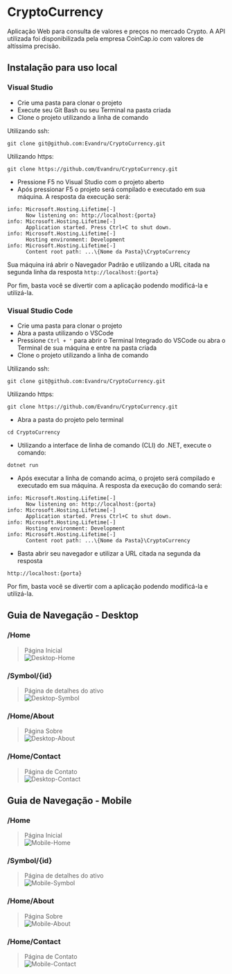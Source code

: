 # CryptoCurrency
Aplicação Web para consulta de valores e preços no mercado Crypto. A API utilizada foi disponibilizada pela empresa CoinCap.io com valores de altíssima precisão.

## Instalação para uso local

### Visual Studio

- Crie uma pasta para clonar o projeto
- Execute seu Git Bash ou seu Terminal na pasta criada
- Clone o projeto utilizando a linha de comando 

Utilizando ssh:
```
git clone git@github.com:Evandru/CryptoCurrency.git
```

Utilizando https:
```
git clone https://github.com/Evandru/CryptoCurrency.git
```

- Pressione F5 no Visual Studio com o projeto aberto
- Após pressionar F5 o projeto será compilado e executado em sua máquina. A resposta da execução será:
```
info: Microsoft.Hosting.Lifetime[-]
      Now listening on: http://localhost:{porta}
info: Microsoft.Hosting.Lifetime[-]
      Application started. Press Ctrl+C to shut down.
info: Microsoft.Hosting.Lifetime[-]
      Hosting environment: Development
info: Microsoft.Hosting.Lifetime[-]
      Content root path: ...\{Nome da Pasta}\CryptoCurrency
```

Sua máquina irá abrir o Navegador Padrão e utilizando a URL citada na segunda linha da resposta `http://localhost:{porta}`

Por fim, basta você se divertir com a aplicação podendo modificá-la e utilizá-la.

### Visual Studio Code

- Crie uma pasta para clonar o projeto
- Abra a pasta utilizando o VSCode
- Pressione `Ctrl + '` para abrir o Terminal Integrado do VSCode ou abra o Terminal de sua máquina e entre na pasta criada
- Clone o projeto utilizando a linha de comando 

Utilizando ssh:
```
git clone git@github.com:Evandru/CryptoCurrency.git
```

Utilizando https:
```
git clone https://github.com/Evandru/CryptoCurrency.git
```

- Abra a pasta do projeto pelo terminal
```
cd CryptoCurrency
```

- Utilizando a interface de linha de comando (CLI) do .NET, execute o comando:
```
dotnet run
```

- Após executar a linha de comando acima, o projeto será compilado e executado em sua máquina. A resposta da execução do comando será:
```
info: Microsoft.Hosting.Lifetime[-]
      Now listening on: http://localhost:{porta}
info: Microsoft.Hosting.Lifetime[-]
      Application started. Press Ctrl+C to shut down.
info: Microsoft.Hosting.Lifetime[-]
      Hosting environment: Development
info: Microsoft.Hosting.Lifetime[-]
      Content root path: ...\{Nome da Pasta}\CryptoCurrency
```

- Basta abrir seu navegador e utilizar a URL citada na segunda da resposta
```
http://localhost:{porta}
```

Por fim, basta você se divertir com a aplicação podendo modificá-la e utilizá-la.

## Guia de Navegação - Desktop

### /Home
> Página Inicial <br/>
![Desktop-Home](https://github.com/Evandru/CryptoCurrency/assets/85965657/1a963a35-0441-4d71-bda1-6cb1c10bcc09) <br/>

### /Symbol/{id}
> Página de detalhes do ativo <br/>
![Desktop-Symbol](https://github.com/Evandru/CryptoCurrency/assets/85965657/955ac3df-dbd2-4bc3-b901-9ca684a13eba) <br/>

### /Home/About
> Página Sobre <br/>
![Desktop-About](https://github.com/Evandru/CryptoCurrency/assets/85965657/3e0ce990-b1ca-4a8d-97eb-89fdb48255cc) <br/>

### /Home/Contact
> Página de Contato <br/>
![Desktop-Contact](https://github.com/Evandru/CryptoCurrency/assets/85965657/5af7fba3-79a7-4901-ba41-aa3d5a20c317) <br/>




## Guia de Navegação - Mobile

### /Home
> Página Inicial <br/>
![Mobile-Home](https://github.com/Evandru/CryptoCurrency/assets/85965657/a9d54e7b-5751-49b3-9b51-ccb77840f2a2)

### /Symbol/{id}
> Página de detalhes do ativo <br/>
![Mobile-Symbol](https://github.com/Evandru/CryptoCurrency/assets/85965657/b94b73e6-53b3-4d9f-8921-7858eb845ae4)

### /Home/About
> Página Sobre <br/>
![Mobile-About](https://github.com/Evandru/CryptoCurrency/assets/85965657/4a1d568f-e485-4024-aad6-6246e0f1d964)

### /Home/Contact
> Página de Contato <br/>
![Mobile-Contact](https://github.com/Evandru/CryptoCurrency/assets/85965657/31c64e92-c9b3-4b68-a49f-627434863d63)
